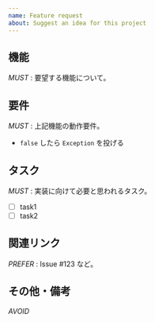 ```yaml
---
name: Feature request
about: Suggest an idea for this project
---
```


## 機能

_MUST_ : 要望する機能について。

## 要件

_MUST_ : 上記機能の動作要件。

- `false` したら `Exception` を投げる

## タスク

_MUST_ : 実装に向けて必要と思われるタスク。

- [ ] task1
- [ ] task2

## 関連リンク

_PREFER_ : Issue #123 など。

## その他・備考

_AVOID_
